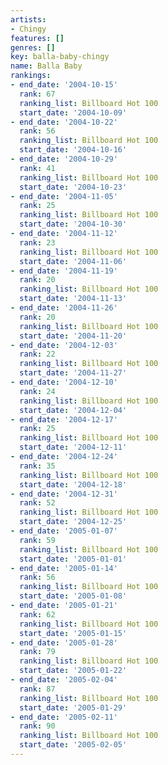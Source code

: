 ```yaml
---
artists:
- Chingy
features: []
genres: []
key: balla-baby-chingy
name: Balla Baby
rankings:
- end_date: '2004-10-15'
  rank: 67
  ranking_list: Billboard Hot 100
  start_date: '2004-10-09'
- end_date: '2004-10-22'
  rank: 56
  ranking_list: Billboard Hot 100
  start_date: '2004-10-16'
- end_date: '2004-10-29'
  rank: 41
  ranking_list: Billboard Hot 100
  start_date: '2004-10-23'
- end_date: '2004-11-05'
  rank: 25
  ranking_list: Billboard Hot 100
  start_date: '2004-10-30'
- end_date: '2004-11-12'
  rank: 23
  ranking_list: Billboard Hot 100
  start_date: '2004-11-06'
- end_date: '2004-11-19'
  rank: 20
  ranking_list: Billboard Hot 100
  start_date: '2004-11-13'
- end_date: '2004-11-26'
  rank: 20
  ranking_list: Billboard Hot 100
  start_date: '2004-11-20'
- end_date: '2004-12-03'
  rank: 22
  ranking_list: Billboard Hot 100
  start_date: '2004-11-27'
- end_date: '2004-12-10'
  rank: 24
  ranking_list: Billboard Hot 100
  start_date: '2004-12-04'
- end_date: '2004-12-17'
  rank: 25
  ranking_list: Billboard Hot 100
  start_date: '2004-12-11'
- end_date: '2004-12-24'
  rank: 35
  ranking_list: Billboard Hot 100
  start_date: '2004-12-18'
- end_date: '2004-12-31'
  rank: 52
  ranking_list: Billboard Hot 100
  start_date: '2004-12-25'
- end_date: '2005-01-07'
  rank: 59
  ranking_list: Billboard Hot 100
  start_date: '2005-01-01'
- end_date: '2005-01-14'
  rank: 56
  ranking_list: Billboard Hot 100
  start_date: '2005-01-08'
- end_date: '2005-01-21'
  rank: 62
  ranking_list: Billboard Hot 100
  start_date: '2005-01-15'
- end_date: '2005-01-28'
  rank: 79
  ranking_list: Billboard Hot 100
  start_date: '2005-01-22'
- end_date: '2005-02-04'
  rank: 87
  ranking_list: Billboard Hot 100
  start_date: '2005-01-29'
- end_date: '2005-02-11'
  rank: 90
  ranking_list: Billboard Hot 100
  start_date: '2005-02-05'
---
```


